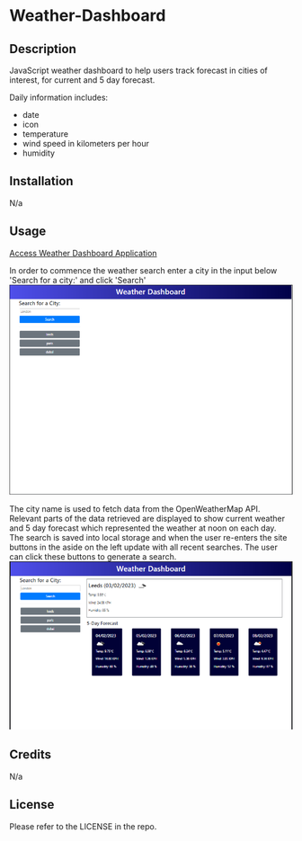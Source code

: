 # Weather-Dashboard

## Description

JavaScript weather dashboard to help users track forecast in cities of interest, for current and 5 day forecast.

Daily information includes:

* date
* icon
* temperature
* wind speed in kilometers per hour
* humidity


## Installation

N/a

## Usage

[Access Weather Dashboard Application](https://rbenameur.github.io/Weather-Dashboard "Link to deployed github page")

In order to commence the weather search enter a city in the input below 'Search for a city:' and click 'Search'
![Screenshot of landing page for weather dashboard](./assets/img/Landing_page.PNG "Screenshot of landing page for weather")

The city name is used to fetch data from the OpenWeatherMap API. Relevant parts of the data retrieved are displayed to show current weather and 5 day forecast which represented the weather at noon on each day. The search is saved into local storage and when the user re-enters the site buttons in the aside on the left update with all recent searches. The user can click these buttons to generate a search.
![Screenshot of search results](./assets/img/Search_results.PNG "Screenshot of search results")


## Credits

N/a

## License

Please refer to the LICENSE in the repo.
